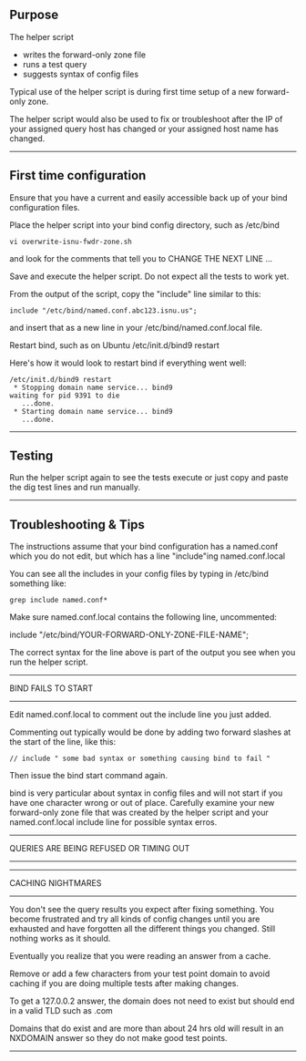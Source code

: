 Purpose
---
The helper script 
 - writes the forward-only zone file
 - runs a test query
 - suggests syntax of config files

Typical use of the helper script is during first time setup 
of a new forward-only zone.

The helper script would also be used to fix or troubleshoot after 
the IP of your assigned query host has changed or 
your assigned host name has changed.

***

First time configuration
---
Ensure that you have a current and easily accessible back up of your 
bind configuration files. 

Place the helper script into your bind config directory, such as /etc/bind

```
vi overwrite-isnu-fwdr-zone.sh
```

and look for the comments that tell you to CHANGE THE NEXT LINE ... 

Save and execute the helper script. Do not expect all the tests to work yet.

From the output of the script, copy the "include" line similar to this:

```
include "/etc/bind/named.conf.abc123.isnu.us";
```

and insert that as a new line in your /etc/bind/named.conf.local file.

Restart bind, such as on Ubuntu /etc/init.d/bind9 restart

Here's how it would look to restart bind if everything went well:

```
/etc/init.d/bind9 restart
 * Stopping domain name service... bind9
waiting for pid 9391 to die
   ...done.
 * Starting domain name service... bind9
   ...done.
```

***

Testing
---

Run the helper script again to see the tests execute
or just copy and paste the dig test lines and run manually.

***

Troubleshooting & Tips
---

The instructions assume that your bind configuration has a named.conf
which you do not edit, but which has a line "include"ing named.conf.local

You can see all the includes in your config files by typing in /etc/bind something like:

```
grep include named.conf*
```

Make sure named.conf.local contains the following line, uncommented:

include "/etc/bind/YOUR-FORWARD-ONLY-ZONE-FILE-NAME";

The correct syntax for the line above is part of the output you see when 
you run the helper script.

***
BIND FAILS TO START
***

Edit named.conf.local
to comment out the include line you just added.

Commenting out typically would be done by adding two forward slashes
at the start of the line, like this:

```
// include " some bad syntax or something causing bind to fail "
```

Then issue the bind start command again.

bind is very particular about syntax in config files and will not start 
if you have one character wrong or out of place. Carefully examine your
new forward-only zone file that was created by the helper script and your 
named.conf.local include line for possible syntax erros.

***
QUERIES ARE BEING REFUSED OR TIMING OUT
***



***
CACHING NIGHTMARES
***

You don't see the query results you expect after fixing something. You become 
frustrated and try all kinds of config changes until you are exhausted and have
forgotten all the different things you changed. Still nothing works as it should.

Eventually you realize that you were reading an answer from a cache. 

Remove or add a few characters from your test point domain to avoid caching
if you are doing multiple tests after making changes.

To get a 127.0.0.2 answer, the domain does not need to exist but should end in a 
valid TLD such as .com

Domains that do exist and are more than about 24 hrs old will result in an NXDOMAIN 
answer so they do not make good test points.

***


